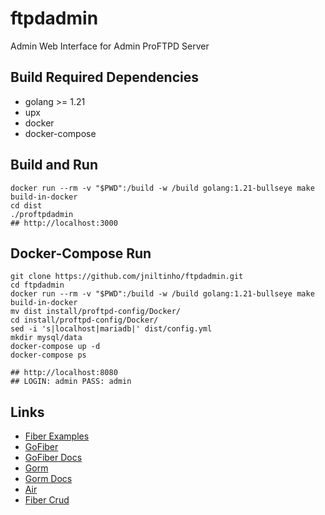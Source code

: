 # ftpdadmin
Admin Web Interface for Admin ProFTPD Server



## Build Required Dependencies
 - golang >= 1.21
 - upx
 - docker
 - docker-compose

## Build and Run

```
docker run --rm -v "$PWD":/build -w /build golang:1.21-bullseye make build-in-docker
cd dist 
./proftpdadmin
## http://localhost:3000
```

## Docker-Compose Run

```
git clone https://github.com/jniltinho/ftpdadmin.git
cd ftpdadmin
docker run --rm -v "$PWD":/build -w /build golang:1.21-bullseye make build-in-docker
mv dist install/proftpd-config/Docker/
cd install/proftpd-config/Docker/
sed -i 's|localhost|mariadb|' dist/config.yml
mkdir mysql/data
docker-compose up -d
docker-compose ps

## http://localhost:8080
## LOGIN: admin PASS: admin
```

## Links
- [Fiber Examples](https://github.com/gofiber/recipes)
- [GoFiber](https://github.com/gofiber/fiber)
- [GoFiber Docs](https://docs.gofiber.io)
- [Gorm](https://gorm.io)
- [Gorm Docs](https://gorm.io/docs)
- [Air](https://github.com/cosmtrek/air)
- [Fiber Crud](https://eternaldev.com/blog/building-basic-crud-operations-in-go-with-fiber)